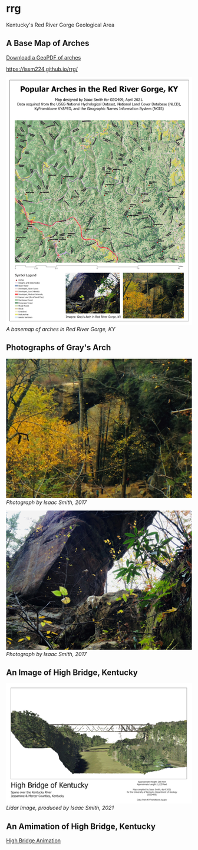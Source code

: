 # rrg
Kentucky's Red River Gorge Geological Area

## A Base Map of Arches

[Download a GeoPDF of arches](basemap/rrg.pdf)

https://issm224.github.io/rrg/



![Arches Basemap](Layout.jpg)
*A basemap of arches in Red River Gorge, KY*

## Photographs of Gray's Arch

![View of Gray's Arch from Ridge](graysarch.jpg)
*Photograph by Isaac Smith, 2017*

![View of Gray's Arch from Underneath](graysarch2.jpg)
*Photograph by Isaac Smith, 2017*


## An Image of High Bridge, Kentucky

![High Bridge, Kentucky](highBridge.jpg)
*Lidar Image, produced by Isaac Smith, 2021*

## An Amimation of High Bridge, Kentucky

[High Bridge Animation](.com)
